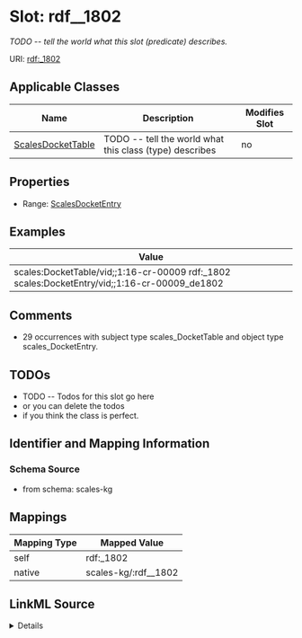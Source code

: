 

# Slot: rdf__1802


_TODO -- tell the world what this slot (predicate) describes._





URI: [rdf:_1802](http://www.w3.org/1999/02/22-rdf-syntax-ns#_1802)



<!-- no inheritance hierarchy -->





## Applicable Classes

| Name | Description | Modifies Slot |
| --- | --- | --- |
| [ScalesDocketTable](../classes/ScalesDocketTable.md) | TODO -- tell the world what this class (type) describes |  no  |







## Properties

* Range: [ScalesDocketEntry](../classes/ScalesDocketEntry.md)






## Examples

| Value |
| --- |
| scales:DocketTable/vid;;1:16-cr-00009 rdf:_1802 scales:DocketEntry/vid;;1:16-cr-00009_de1802 |

## Comments

* 29 occurrences with subject type scales_DocketTable and object type scales_DocketEntry.

## TODOs

* TODO -- Todos for this slot go here
* or you can delete the todos
* if you think the class is perfect.

## Identifier and Mapping Information







### Schema Source


* from schema: scales-kg




## Mappings

| Mapping Type | Mapped Value |
| ---  | ---  |
| self | rdf:_1802 |
| native | scales-kg/:rdf__1802 |




## LinkML Source

<details>
```yaml
name: rdf__1802
description: TODO -- tell the world what this slot (predicate) describes.
todos:
- TODO -- Todos for this slot go here
- or you can delete the todos
- if you think the class is perfect.
comments:
- 29 occurrences with subject type scales_DocketTable and object type scales_DocketEntry.
examples:
- value: scales:DocketTable/vid;;1:16-cr-00009 rdf:_1802 scales:DocketEntry/vid;;1:16-cr-00009_de1802
from_schema: scales-kg
rank: 1000
slot_uri: rdf:_1802
alias: rdf__1802
domain_of:
- scales_DocketTable
range: scales_DocketEntry

```
</details>